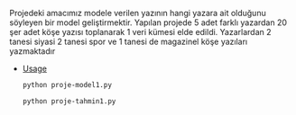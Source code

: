 Projedeki amacımız modele verilen yazının hangi yazara ait olduğunu söyleyen bir model 
geliştirmektir. Yapılan projede 5 adet farklı yazardan 20 şer adet köşe yazısı toplanarak 1 veri 
kümesi elde edildi. Yazarlardan 2 tanesi siyasi 2 tanesi spor ve 1 tanesi de magazinel köşe yazıları 
yazmaktadır

- [Usage](#usage)

  ```bash
  python proje-model1.py
  ```

  ```bash
  python proje-tahmin1.py
  ```
